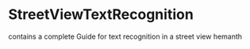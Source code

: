 # StreetViewTextRecognition
contains a complete Guide for text recognition in a street view
hemanth
